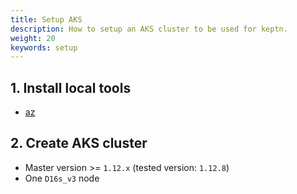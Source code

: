 ```yaml
---
title: Setup AKS
description: How to setup an AKS cluster to be used for keptn.
weight: 20
keywords: setup
---
```


## 1. Install local tools
  - [az](https://docs.microsoft.com/en-us/cli/azure/install-azure-cli)

## 2. Create AKS cluster
  - Master version >= `1.12.x` (tested version: `1.12.8`)
  - One `D16s_v3` node